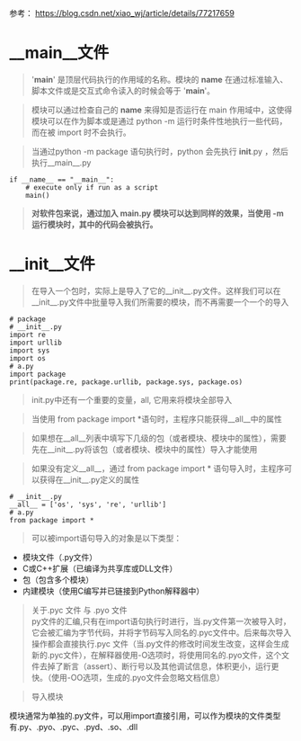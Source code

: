 参考： https://blog.csdn.net/xiao_wj/article/details/77217659

# \_\_main__文件

> '__main__' 是顶层代码执行的作用域的名称。模块的 __name__ 在通过标准输入、脚本文件或是交互式命令读入的时候会等于 '__main__'。

> 模块可以通过检查自己的 __name__ 来得知是否运行在 main 作用域中，这使得模块可以在作为脚本或是通过 python -m 运行时条件性地执行一些代码，而在被 import 时不会执行。

> 当通过python -m package 语句执行时，python 会先执行 __init__.py ，然后执行__main__.py

```
if __name__ == "__main__":
    # execute only if run as a script
    main()
```

    
> **对软件包来说，通过加入 __main__.py 模块可以达到同样的效果，当使用 -m 运行模块时，其中的代码会被执行。**


# \_\_init__文件

> 在导入一个包时，实际上是导入了它的__init__.py文件。这样我们可以在__init__.py文件中批量导入我们所需要的模块，而不再需要一个一个的导入


```
# package
# __init__.py
import re
import urllib
import sys
import os
# a.py
import package
print(package.re, package.urllib, package.sys, package.os)
```

> init.py中还有一个重要的变量，all, 它用来将模块全部导入

> 当使用 from package import *语句时，主程序只能获得__all__中的属性

> 如果想在__all__列表中填写下几级的包（或者模块、模块中的属性），需要先在__init__.py将该包（或者模块、模块中的属性）导入才能使用

> 如果没有定义__all__，通过 from package import * 语句导入时，主程序可以获得在__init__.py定义的属性

```
# __init__.py
__all__ = ['os', 'sys', 're', 'urllib']
# a.py
from package import *
```


> 可以被import语句导入的对象是以下类型：

- 模块文件（.py文件）
- C或C++扩展（已编译为共享库或DLL文件）
- 包（包含多个模块）
- 内建模块（使用C编写并已链接到Python解释器中）

> 关于.pyc 文件 与 .pyo 文件  
> py文件的汇编,只有在import语句执行时进行，当.py文件第一次被导入时，它会被汇编为字节代码，并将字节码写入同名的.pyc文件中。后来每次导入操作都会直接执行.pyc 文件（当.py文件的修改时间发生改变，这样会生成新的.pyc文件），在解释器使用-O选项时，将使用同名的.pyo文件，这个文件去掉了断言（assert）、断行号以及其他调试信息，体积更小，运行更快。（使用-OO选项，生成的.pyo文件会忽略文档信息）

> 导入模块  

模块通常为单独的.py文件，可以用import直接引用，可以作为模块的文件类型有.py、.pyo、.pyc、.pyd、.so、.dll
